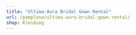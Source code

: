 ```yaml
---
title: "Ultima-Aura Bridal Gown Rental"
url: /pamplona/ultima-aura-bridal-gown-rental/
shop: Kleidung
---
```

